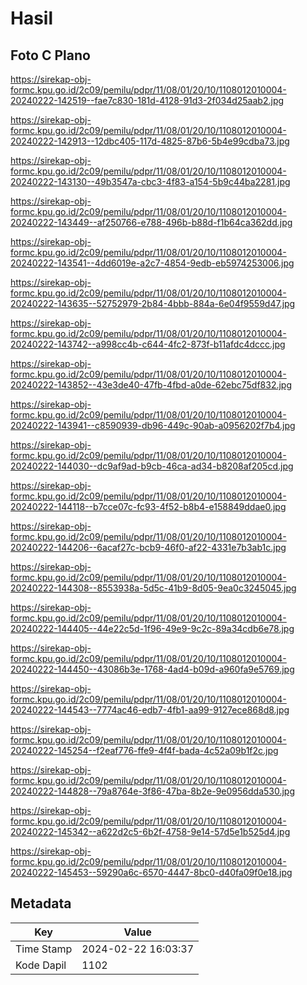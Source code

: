 # Hasil

## Foto C Plano

https://sirekap-obj-formc.kpu.go.id/2c09/pemilu/pdpr/11/08/01/20/10/1108012010004-20240222-142519--fae7c830-181d-4128-91d3-2f034d25aab2.jpg

https://sirekap-obj-formc.kpu.go.id/2c09/pemilu/pdpr/11/08/01/20/10/1108012010004-20240222-142913--12dbc405-117d-4825-87b6-5b4e99cdba73.jpg

https://sirekap-obj-formc.kpu.go.id/2c09/pemilu/pdpr/11/08/01/20/10/1108012010004-20240222-143130--49b3547a-cbc3-4f83-a154-5b9c44ba2281.jpg

https://sirekap-obj-formc.kpu.go.id/2c09/pemilu/pdpr/11/08/01/20/10/1108012010004-20240222-143449--af250766-e788-496b-b88d-f1b64ca362dd.jpg

https://sirekap-obj-formc.kpu.go.id/2c09/pemilu/pdpr/11/08/01/20/10/1108012010004-20240222-143541--4dd6019e-a2c7-4854-9edb-eb5974253006.jpg

https://sirekap-obj-formc.kpu.go.id/2c09/pemilu/pdpr/11/08/01/20/10/1108012010004-20240222-143635--52752979-2b84-4bbb-884a-6e04f9559d47.jpg

https://sirekap-obj-formc.kpu.go.id/2c09/pemilu/pdpr/11/08/01/20/10/1108012010004-20240222-143742--a998cc4b-c644-4fc2-873f-b11afdc4dccc.jpg

https://sirekap-obj-formc.kpu.go.id/2c09/pemilu/pdpr/11/08/01/20/10/1108012010004-20240222-143852--43e3de40-47fb-4fbd-a0de-62ebc75df832.jpg

https://sirekap-obj-formc.kpu.go.id/2c09/pemilu/pdpr/11/08/01/20/10/1108012010004-20240222-143941--c8590939-db96-449c-90ab-a0956202f7b4.jpg

https://sirekap-obj-formc.kpu.go.id/2c09/pemilu/pdpr/11/08/01/20/10/1108012010004-20240222-144030--dc9af9ad-b9cb-46ca-ad34-b8208af205cd.jpg

https://sirekap-obj-formc.kpu.go.id/2c09/pemilu/pdpr/11/08/01/20/10/1108012010004-20240222-144118--b7cce07c-fc93-4f52-b8b4-e158849ddae0.jpg

https://sirekap-obj-formc.kpu.go.id/2c09/pemilu/pdpr/11/08/01/20/10/1108012010004-20240222-144206--6acaf27c-bcb9-46f0-af22-4331e7b3ab1c.jpg

https://sirekap-obj-formc.kpu.go.id/2c09/pemilu/pdpr/11/08/01/20/10/1108012010004-20240222-144308--8553938a-5d5c-41b9-8d05-9ea0c3245045.jpg

https://sirekap-obj-formc.kpu.go.id/2c09/pemilu/pdpr/11/08/01/20/10/1108012010004-20240222-144405--44e22c5d-1f96-49e9-9c2c-89a34cdb6e78.jpg

https://sirekap-obj-formc.kpu.go.id/2c09/pemilu/pdpr/11/08/01/20/10/1108012010004-20240222-144450--43086b3e-1768-4ad4-b09d-a960fa9e5769.jpg

https://sirekap-obj-formc.kpu.go.id/2c09/pemilu/pdpr/11/08/01/20/10/1108012010004-20240222-144543--7774ac46-edb7-4fb1-aa99-9127ece868d8.jpg

https://sirekap-obj-formc.kpu.go.id/2c09/pemilu/pdpr/11/08/01/20/10/1108012010004-20240222-145254--f2eaf776-ffe9-4f4f-bada-4c52a09b1f2c.jpg

https://sirekap-obj-formc.kpu.go.id/2c09/pemilu/pdpr/11/08/01/20/10/1108012010004-20240222-144828--79a8764e-3f86-47ba-8b2e-9e0956dda530.jpg

https://sirekap-obj-formc.kpu.go.id/2c09/pemilu/pdpr/11/08/01/20/10/1108012010004-20240222-145342--a622d2c5-6b2f-4758-9e14-57d5e1b525d4.jpg

https://sirekap-obj-formc.kpu.go.id/2c09/pemilu/pdpr/11/08/01/20/10/1108012010004-20240222-145453--59290a6c-6570-4447-8bc0-d40fa09f0e18.jpg


## Metadata

| Key        | Value               |
| ---------- | ------------------- |
| Time Stamp | 2024-02-22 16:03:37 |
| Kode Dapil | 1102                |



